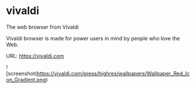 vivaldi
=======

The web browser from Vivaldi

Vivaldi browser is made for power users in mind by people who love the Web.

URL: https://vivaldi.com

![screenshot(https://vivaldi.com/press/highres/wallpapers/Wallpaper_Red_Icon_Gradient.png)
